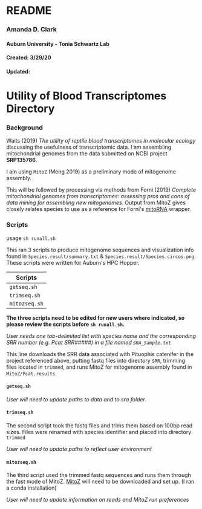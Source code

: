 
# README 
### Amanda D. Clark
#### Auburn University - Tonia Schwartz Lab
#### Created: 3/29/20
#### Updated: 	      


# Utility of Blood Transcriptomes Directory

### Background
Waits (2019) *The utility of reptile blood transcriptomes in molecular ecology* discussing the usefulness of transcriptomic data. 
I am assembling mitochondrial genomes from the data submitted on NCBI project **SRP135786**. 

I am using `MitoZ` (Meng 2019) as a preliminary mode of mitogenome assembly. 

This will be followed by processing via methods from Forni (2019) *Complete mitochondrial genomes from transcriptomes: assessing pros and cons of data mining for assembling new mitogenomes*. Output from MitoZ gives closely relates species to use as a reference for Forni's [mitoRNA](https://github.com/mozoo/mitoRNA) wrapper. 

### Scripts
usage `sh runall.sh`

This ran 3 scripts to produce mitogenome sequences and visualization info found in `Species.result/summary.txt` & `Species.result/Species.circos.png`. These scripts were written for Auburn's HPC Hopper.

| Scripts |
| ------- |
| `getseq.sh` |
| `trimseq.sh` |
| `mitozseq.sh` |

**The three scripts need to be edited for new users where indicated, so please review the scripts before `sh runall.sh`.**

*User needs one tab-delimited list with species name and the corresponding SRR number (e.g. Pcat  SRR#####) in a file named `SRA_Sample.txt`*

This line downloads the SRR data associated with Pituophis catenifer in the project referenced above, putting fastq files into directory `SRR`, trimming files located in `trimmed`, and runs MitoZ for mitogenome assembly found in `MitoZ/Pcat.results`. 

#### `getseq.sh`

*User will need to update paths to data and to sra folder.*

#### `trimseq.sh`
The second script took the fastq files and trims them based on 100bp read sizes. Files were renamed with species identifier and placed into directory `trimmed` 

*User will need to update paths to reflect user environment*

#### `mitozseq.sh`
The third script used the trimmed fastq sequences and runs them through the fast mode of MitoZ.
[MitoZ](https://github.com/linzhi2013/MitoZ/tree/master/version_2.4-alpha) will need to be downloaded and set up. (I ran a conda installation)

*User will need to update information on reads and MitoZ run preferences*


